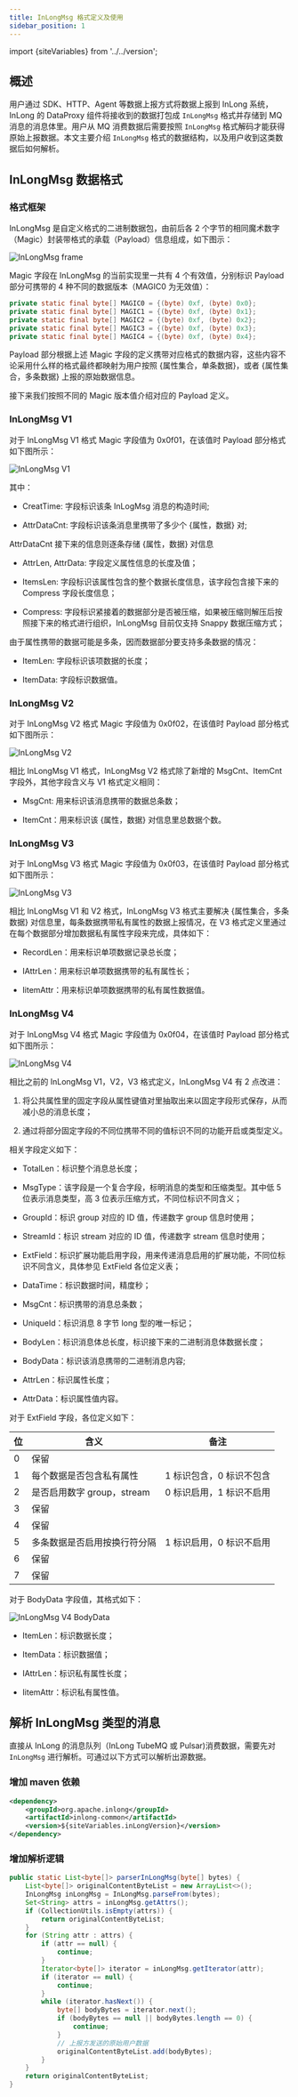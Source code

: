 ```yaml
---
title: InLongMsg 格式定义及使用
sidebar_position: 1
---
```


import {siteVariables} from '../../version';

## 概述

用户通过 SDK、HTTP、Agent 等数据上报方式将数据上报到 InLong 系统，InLong 的 DataProxy 组件将接收到的数据打包成 `InLongMsg` 格式并存储到 MQ 消息的消息体里。用户从 MQ 消费数据后需要按照 `InLongMsg` 格式解码才能获得原始上报数据。本文主要介绍 `InLongMsg` 格式的数据结构，以及用户收到这类数据后如何解析。

## InLongMsg 数据格式

### 格式框架

InLongMsg 是自定义格式的二进制数据包，由前后各 2 个字节的相同魔术数字（Magic）封装带格式的承载（Payload）信息组成，如下图示：

![InLongMsg frame](img/inlongmsg_frame.png)

Magic 字段在 InLongMsg 的当前实现里一共有 4 个有效值，分别标识 Payload 部分可携带的 4 种不同的数据版本（MAGIC0 为无效值）：

```java
private static final byte[] MAGIC0 = {(byte) 0xf, (byte) 0x0};
private static final byte[] MAGIC1 = {(byte) 0xf, (byte) 0x1};
private static final byte[] MAGIC2 = {(byte) 0xf, (byte) 0x2};
private static final byte[] MAGIC3 = {(byte) 0xf, (byte) 0x3};
private static final byte[] MAGIC4 = {(byte) 0xf, (byte) 0x4};
```
Payload 部分根据上述 Magic 字段的定义携带对应格式的数据内容，这些内容不论采用什么样的格式最终都映射为用户按照 {属性集合，单条数据}，或者 {属性集合，多条数据} 上报的原始数据信息。

接下来我们按照不同的 Magic 版本值介绍对应的 Payload 定义。

### InLongMsg V1

对于 InLongMsg V1 格式 Magic 字段值为 0x0f01，在该值时 Payload 部分格式如下图所示：

![InLongMsg V1](img/inlongmsg_v1.png)

其中：

- CreatTime: 字段标识该条 InLogMsg 消息的构造时间;

- AttrDataCnt: 字段标识该条消息里携带了多少个 {属性，数据} 对;
  
AttrDataCnt 接下来的信息则逐条存储 {属性，数据} 对信息

- AttrLen, AttrData: 字段定义属性信息的长度及值；

- ItemsLen: 字段标识该属性包含的整个数据长度信息，该字段包含接下来的 Compress 字段长度信息；

- Compress: 字段标识紧接着的数据部分是否被压缩，如果被压缩则解压后按照接下来的格式进行组织，InLongMsg 目前仅支持 Snappy 数据压缩方式；

由于属性携带的数据可能是多条，因而数据部分要支持多条数据的情况：

- ItemLen: 字段标识该项数据的长度；

- ItemData: 字段标识数据值。

### InLongMsg V2

对于 InLongMsg V2 格式 Magic 字段值为 0x0f02，在该值时 Payload 部分格式如下图所示：

![InLongMsg V2](img/inlongmsg_v2.png)

相比 InLongMsg V1 格式，InLongMsg V2 格式除了新增的 MsgCnt、ItemCnt 字段外，其他字段含义与 V1 格式定义相同：

- MsgCnt: 用来标识该消息携带的数据总条数；

- ItemCnt：用来标识该 {属性，数据} 对信息里总数据个数。

### InLongMsg V3

对于 InLongMsg V3 格式 Magic 字段值为 0x0f03，在该值时 Payload 部分格式如下图所示：

![InLongMsg V3](img/inlongmsg_v3.png)

相比 InLongMsg V1 和 V2 格式，InLongMsg V3 格式主要解决 {属性集合，多条数据} 对信息里，每条数据携带私有属性的数据上报情况，在 V3 格式定义里通过在每个数据部分增加数据私有属性字段来完成，具体如下：

- RecordLen：用来标识单项数据记录总长度；

- IAttrLen：用来标识单项数据携带的私有属性长；

- IitemAttr：用来标识单项数据携带的私有属性数据值。


### InLongMsg V4

对于 InLongMsg V4 格式 Magic 字段值为 0x0f04，在该值时 Payload 部分格式如下图所示：

![InLongMsg V4](img/inlongmsg_v4.png)

相比之前的 InLongMsg V1，V2，V3 格式定义，InLongMsg V4 有 2 点改进：

1. 将公共属性里的固定字段从属性键值对里抽取出来以固定字段形式保存，从而减小总的消息长度；

2. 通过将部分固定字段的不同位携带不同的值标识不同的功能开启或类型定义。

相关字段定义如下：

- TotalLen：标识整个消息总长度；

- MsgType：该字段是一个复合字段，标明消息的类型和压缩类型。其中低 5 位表示消息类型，高 3 位表示压缩方式，不同位标识不同含义；

- GroupId：标识 group 对应的 ID 值，传递数字 group 信息时使用；

- StreamId：标识 stream 对应的 ID 值，传递数字 stream 信息时使用；

- ExtField：标识扩展功能启用字段，用来传递消息启用的扩展功能，不同位标识不同含义，具体参见 ExtField 各位定义表；

- DataTime：标识数据时间，精度秒；

- MsgCnt：标识携带的消息总条数；

- UniqueId：标识消息 8 字节 long 型的唯一标记；

- BodyLen：标识消息体总长度，标识接下来的二进制消息体数据长度；

- BodyData：标识该消息携带的二进制消息内容;

- AttrLen：标识属性长度；

- AttrData：标识属性值内容。
  
对于 ExtField 字段，各位定义如下：

| 位 | 含义                  | 备注             |
|---|---------------------|----------------|
| 0 | 保留                  |                |
| 1 | 每个数据是否包含私有属性        | 1 标识包含，0 标识不包含 |
| 2 | 是否启用数字 group，stream | 0 标识启用，1 标识不启用 |
| 3 | 保留                  |                |
| 4 | 保留                  |                |
| 5 | 多条数据是否启用按换行符分隔      | 1 标识启用，0 标识不启用 |
| 6 | 保留                  |                |
| 7 | 保留                  |                |


对于 BodyData 字段值，其格式如下：

![InLongMsg V4 BodyData](img/inlongmsg_v4_bodydata.png)

- ItemLen：标识数据长度；

- ItemData：标识数据值；

- IAttrLen：标识私有属性长度；

- IitemAttr：标识私有属性值。


## 解析 InLongMsg 类型的消息

直接从 InLong 的消息队列（InLong TubeMQ 或 Pulsar)消费数据，需要先对`InLongMsg` 进行解析。可通过以下方式可以解析出源数据。

### 增加 maven 依赖

```xml
<dependency>
    <groupId>org.apache.inlong</groupId>
    <artifactId>inlong-common</artifactId>
    <version>${siteVariables.inLongVersion}</version>
</dependency>
```

### 增加解析逻辑

```java
public static List<byte[]> parserInLongMsg(byte[] bytes) {
    List<byte[]> originalContentByteList = new ArrayList<>();
    InLongMsg inLongMsg = InLongMsg.parseFrom(bytes);
    Set<String> attrs = inLongMsg.getAttrs();
    if (CollectionUtils.isEmpty(attrs)) {
        return originalContentByteList;
    }
    for (String attr : attrs) {
        if (attr == null) {
            continue;
        }
        Iterator<byte[]> iterator = inLongMsg.getIterator(attr);
        if (iterator == null) {
            continue;
        }
        while (iterator.hasNext()) {
            byte[] bodyBytes = iterator.next();
            if (bodyBytes == null || bodyBytes.length == 0) {
                continue;
            }
            // 上报方发送的原始用户数据
            originalContentByteList.add(bodyBytes);
        }
    }
    return originalContentByteList;
}
```